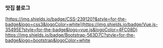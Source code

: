 ### 맛집 블로그 

[https://img.shields.io/badge/CSS-239120?&style=for-the-badge&logo=css3&logoColor=white](https://img.shields.io/badge/Vue.js-35495E?style=for-the-badge&logo=vue.js&logoColor=4FC08D)
https://img.shields.io/badge/Bootstrap-563D7C?style=for-the-badge&logo=bootstrap&logoColor=white
